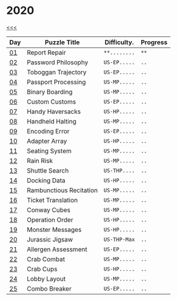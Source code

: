 # 2020

[<<<](../README.md)

| Day                       | Puzzle Title                                  | Difficulty.  | Progress |
|---------------------------|-----------------------------------------------|--------------|----------|
| [01](./src/d01/README.md) | Report Repair                                 | `**........` | `**`     |
| [02](./src/d02/README.md) | Password Philosophy                           | `US-EP.....` | `..`     |
| [03](./src/d03/README.md) | Toboggan Trajectory                           | `US-EP.....` | `..`     |
| [04](./src/d04/README.md) | Passport Processing                           | `US-MP.....` | `..`     |
| [05](./src/d05/README.md) | Binary Boarding                               | `US-MP.....` | `..`     |
| [06](./src/d06/README.md) | Custom Customs                                | `US-EP.....` | `..`     |
| [07](./src/d07/README.md) | Handy Haversacks                              | `US-HP.....` | `..`     |
| [08](./src/d08/README.md) | Handheld Halting                              | `US-MP.....` | `..`     |
| [09](./src/d09/README.md) | Encoding Error                                | `US-EP.....` | `..`     |
| [10](./src/d10/README.md) | Adapter Array                                 | `US-HP.....` | `..`     |
| [11](./src/d11/README.md) | Seating System                                | `US-MP.....` | `..`     |
| [12](./src/d12/README.md) | Rain Risk                                     | `US-MP.....` | `..`     |
| [13](./src/d13/README.md) | Shuttle Search                                | `US-THP....` | `..`     | - Chinese Remainder Theorem
| [14](./src/d14/README.md) | Docking Data                                  | `US-HP.....` | `..`     |
| [15](./src/d15/README.md) | Rambunctious Recitation                       | `US-MP.....` | `..`     |
| [16](./src/d16/README.md) | Ticket Translation                            | `US-MP.....` | `..`     |
| [17](./src/d17/README.md) | Conway Cubes                                  | `US-MP.....` | `..`     |
| [18](./src/d18/README.md) | Operation Order                               | `US-HP.....` | `..`     |
| [19](./src/d19/README.md) | Monster Messages                              | `US-HP.....` | `..`     |
| [20](./src/d20/README.md) | Jurassic Jigsaw                               | `US-THP-Max` | `..`     |
| [21](./src/d21/README.md) | Allergen Assessment                           | `US-EP.....` | `..`     |
| [22](./src/d22/README.md) | Crab Combat                                   | `US-MP.....` | `..`     |
| [23](./src/d23/README.md) | Crab Cups                                     | `US-HP.....` | `..`     |
| [24](./src/d24/README.md) | Lobby Layout                                  | `US-MP.....` | `..`     |
| [25](./src/d25/README.md) | Combo Breaker                                 | `US-EP.....` | `..`     |
